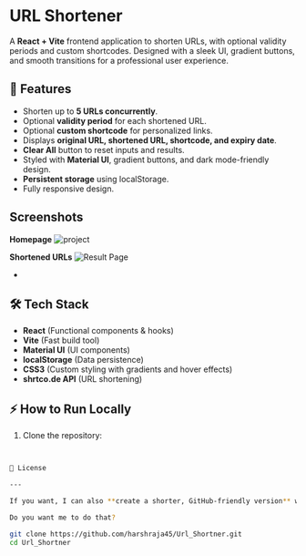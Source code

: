 # URL Shortener

A **React + Vite** frontend application to shorten URLs, with optional validity periods and custom shortcodes. Designed with a sleek UI, gradient buttons, and smooth transitions for a professional user experience.

## 🚀 Features

- Shorten up to **5 URLs concurrently**.
- Optional **validity period** for each shortened URL.
- Optional **custom shortcode** for personalized links.
- Displays **original URL, shortened URL, shortcode, and expiry date**.
- **Clear All** button to reset inputs and results.
- Styled with **Material UI**, gradient buttons, and dark mode-friendly design.
- **Persistent storage** using localStorage.
- Fully responsive design.

## Screenshots

**Homepage**
![project](shortner.png)

**Shortened URLs**
![Result Page](screenshots/result-page.png)


- 



## 🛠️ Tech Stack

- **React** (Functional components & hooks)
- **Vite** (Fast build tool)
- **Material UI** (UI components)
- **localStorage** (Data persistence)
- **CSS3** (Custom styling with gradients and hover effects)
- **shrtco.de API** (URL shortening)

## ⚡ How to Run Locally

1. Clone the repository:

```bash


📄 License

---

If you want, I can also **create a shorter, GitHub-friendly version** with **badges, live demo link, and quick instructions** so it looks more professional on your repo page.  

Do you want me to do that?

git clone https://github.com/harshraja45/Url_Shortner.git
cd Url_Shortner
